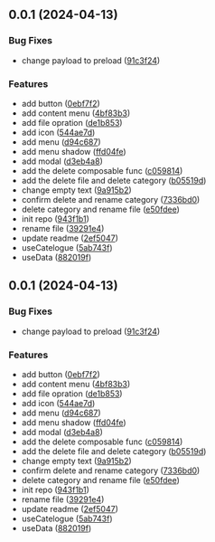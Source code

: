 

## 0.0.1 (2024-04-13)


### Bug Fixes

* change payload to preload ([91c3f24](https://github.com/gjssss/utools-univer/commit/91c3f240b3eccd561ee073f8115c4d14cd4a2af3))


### Features

* add button ([0ebf7f2](https://github.com/gjssss/utools-univer/commit/0ebf7f212a4972257149cc3a827456957a9c25b8))
* add content menu ([4bf83b3](https://github.com/gjssss/utools-univer/commit/4bf83b333cedf5c118b110e2a9f0f6909c1577f2))
* add file opration ([de1b853](https://github.com/gjssss/utools-univer/commit/de1b8533040a6f9243690b588431766742b95bb3))
* add icon ([544ae7d](https://github.com/gjssss/utools-univer/commit/544ae7d59b96b9c7ab0f4973924ba49808e8ac7c))
* add menu ([d94c687](https://github.com/gjssss/utools-univer/commit/d94c687945f7d2be9b23c90b85bf6a178a6eeff9))
* add menu shadow ([ffd04fe](https://github.com/gjssss/utools-univer/commit/ffd04fedce990d9916b9d8c574892c5251924dc9))
* add modal ([d3eb4a8](https://github.com/gjssss/utools-univer/commit/d3eb4a8ac7f9d80169b99609f7c6e509b1a6675d))
* add the delete composable func ([c059814](https://github.com/gjssss/utools-univer/commit/c059814eddc787f6fa255f047f41ca11d2a1034c))
* add the delete file and delete category ([b05519d](https://github.com/gjssss/utools-univer/commit/b05519d5e15787a3719e86426481e03b2f09697f))
* change empty text ([9a915b2](https://github.com/gjssss/utools-univer/commit/9a915b2e30f41f2e6f60cf9ad3ac01a0a48f7683))
* confirm delete and rename category ([7336bd0](https://github.com/gjssss/utools-univer/commit/7336bd01037b19433850bb0789723c3d19a2f77a))
* delete category and rename file ([e50fdee](https://github.com/gjssss/utools-univer/commit/e50fdee1ec7aabe1ba93552e968edf0280805bfa))
* init repo ([943f1b1](https://github.com/gjssss/utools-univer/commit/943f1b15b007658df14e0162468bb847a7221263))
* rename file ([39291e4](https://github.com/gjssss/utools-univer/commit/39291e4b02ca1a84ba3925c8b9bad547d8ffb5a1))
* update readme ([2ef5047](https://github.com/gjssss/utools-univer/commit/2ef5047fc45a19ecaeb3759b5878ef60260f1888))
* useCatelogue ([5ab743f](https://github.com/gjssss/utools-univer/commit/5ab743f4d6088d4240226be7bb154958f35126da))
* useData ([882019f](https://github.com/gjssss/utools-univer/commit/882019f2cb8edbe21ada12c971a048b6bfe35637))

## 0.0.1 (2024-04-13)


### Bug Fixes

* change payload to preload ([91c3f24](https://github.com/gjssss/utools-univer/commit/91c3f240b3eccd561ee073f8115c4d14cd4a2af3))


### Features

* add button ([0ebf7f2](https://github.com/gjssss/utools-univer/commit/0ebf7f212a4972257149cc3a827456957a9c25b8))
* add content menu ([4bf83b3](https://github.com/gjssss/utools-univer/commit/4bf83b333cedf5c118b110e2a9f0f6909c1577f2))
* add file opration ([de1b853](https://github.com/gjssss/utools-univer/commit/de1b8533040a6f9243690b588431766742b95bb3))
* add icon ([544ae7d](https://github.com/gjssss/utools-univer/commit/544ae7d59b96b9c7ab0f4973924ba49808e8ac7c))
* add menu ([d94c687](https://github.com/gjssss/utools-univer/commit/d94c687945f7d2be9b23c90b85bf6a178a6eeff9))
* add menu shadow ([ffd04fe](https://github.com/gjssss/utools-univer/commit/ffd04fedce990d9916b9d8c574892c5251924dc9))
* add modal ([d3eb4a8](https://github.com/gjssss/utools-univer/commit/d3eb4a8ac7f9d80169b99609f7c6e509b1a6675d))
* add the delete composable func ([c059814](https://github.com/gjssss/utools-univer/commit/c059814eddc787f6fa255f047f41ca11d2a1034c))
* add the delete file and delete category ([b05519d](https://github.com/gjssss/utools-univer/commit/b05519d5e15787a3719e86426481e03b2f09697f))
* change empty text ([9a915b2](https://github.com/gjssss/utools-univer/commit/9a915b2e30f41f2e6f60cf9ad3ac01a0a48f7683))
* confirm delete and rename category ([7336bd0](https://github.com/gjssss/utools-univer/commit/7336bd01037b19433850bb0789723c3d19a2f77a))
* delete category and rename file ([e50fdee](https://github.com/gjssss/utools-univer/commit/e50fdee1ec7aabe1ba93552e968edf0280805bfa))
* init repo ([943f1b1](https://github.com/gjssss/utools-univer/commit/943f1b15b007658df14e0162468bb847a7221263))
* rename file ([39291e4](https://github.com/gjssss/utools-univer/commit/39291e4b02ca1a84ba3925c8b9bad547d8ffb5a1))
* update readme ([2ef5047](https://github.com/gjssss/utools-univer/commit/2ef5047fc45a19ecaeb3759b5878ef60260f1888))
* useCatelogue ([5ab743f](https://github.com/gjssss/utools-univer/commit/5ab743f4d6088d4240226be7bb154958f35126da))
* useData ([882019f](https://github.com/gjssss/utools-univer/commit/882019f2cb8edbe21ada12c971a048b6bfe35637))
